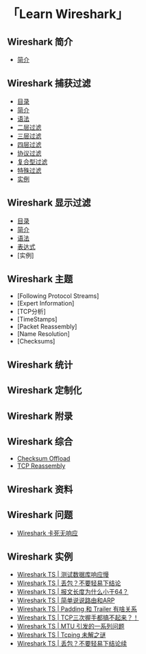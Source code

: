 # 「Learn Wireshark」

## Wireshark 简介
- [简介](https://github.com/7ace/learnwireshark/blob/main/md/Wireshark%20%E7%AE%80%E4%BB%8B/%E7%AE%80%E4%BB%8B.md)


## Wireshark 捕获过滤
- [目录](https://github.com/7ace/learnwireshark/blob/main/md/Wireshark%20%E6%8D%95%E8%8E%B7%E8%BF%87%E6%BB%A4/%E7%9B%AE%E5%BD%95.jpg)
- [简介](https://github.com/7ace/learnwireshark/blob/main/md/Wireshark%20%E6%8D%95%E8%8E%B7%E8%BF%87%E6%BB%A4/%E7%AE%80%E4%BB%8B.md)
- [语法](https://github.com/7ace/learnwireshark/blob/main/md/Wireshark%20%E6%8D%95%E8%8E%B7%E8%BF%87%E6%BB%A4/%E8%AF%AD%E6%B3%95.md)
- [二层过滤](https://github.com/7ace/learnwireshark/blob/main/md/Wireshark%20%E6%8D%95%E8%8E%B7%E8%BF%87%E6%BB%A4/%E4%BA%8C%E5%B1%82%E8%BF%87%E6%BB%A4.md)
- [三层过滤](https://github.com/7ace/learnwireshark/blob/main/md/Wireshark%20%E6%8D%95%E8%8E%B7%E8%BF%87%E6%BB%A4/%E4%B8%89%E5%B1%82%E8%BF%87%E6%BB%A4.md)
- [四层过滤](https://github.com/7ace/learnwireshark/blob/main/md/Wireshark%20%E6%8D%95%E8%8E%B7%E8%BF%87%E6%BB%A4/%E5%9B%9B%E5%B1%82%E8%BF%87%E6%BB%A4.md)
- [协议过滤](https://github.com/7ace/learnwireshark/blob/main/md/Wireshark%20%E6%8D%95%E8%8E%B7%E8%BF%87%E6%BB%A4/%E5%8D%8F%E8%AE%AE%E8%BF%87%E6%BB%A4.md)
- [复合型过滤](https://github.com/7ace/learnwireshark/blob/main/md/Wireshark%20%E6%8D%95%E8%8E%B7%E8%BF%87%E6%BB%A4/%E5%A4%8D%E5%90%88%E5%9E%8B%E8%BF%87%E6%BB%A4.md)
- [特殊过滤](https://github.com/7ace/learnwireshark/blob/main/md/Wireshark%20%E6%8D%95%E8%8E%B7%E8%BF%87%E6%BB%A4/%E7%89%B9%E6%AE%8A%E8%BF%87%E6%BB%A4.md)
- [实例](https://github.com/7ace/learnwireshark/blob/main/md/Wireshark%20%E6%8D%95%E8%8E%B7%E8%BF%87%E6%BB%A4/%E5%AE%9E%E4%BE%8B.md)


## Wireshark 显示过滤
- [目录](https://github.com/7ace/learnwireshark/blob/main/md/Wireshark%20%E6%98%BE%E7%A4%BA%E8%BF%87%E6%BB%A4/%E7%9B%AE%E5%BD%95.jpg)
- [简介](https://github.com/7ace/learnwireshark/blob/main/md/Wireshark%20%E6%98%BE%E7%A4%BA%E8%BF%87%E6%BB%A4/%E7%AE%80%E4%BB%8B.md)
- [语法](https://github.com/7ace/learnwireshark/blob/main/md/Wireshark%20%E6%98%BE%E7%A4%BA%E8%BF%87%E6%BB%A4/%E8%AF%AD%E6%B3%95.md)
- [表达式](https://github.com/7ace/learnwireshark/blob/main/md/Wireshark%20%E6%98%BE%E7%A4%BA%E8%BF%87%E6%BB%A4/%E8%A1%A8%E8%BE%BE%E5%BC%8F.md)
- [实例]


## Wireshark 主题
- [Following Protocol Streams]
- [Expert Information]
- [TCP分析]
- [TimeStamps]
- [Packet Reassembly]
- [Name Resolution]
- [Checksums]


## Wireshark 统计


## Wireshark 定制化


## Wireshark 附录


## Wireshark 综合
- [Checksum Offload](https://github.com/7ace/learnwireshark/blob/main/md/Wireshark%20%E7%BB%BC%E5%90%88/Checksum%20Offload.md)
- [TCP Reassembly](https://github.com/7ace/learnwireshark/blob/main/md/Wireshark%20%E7%BB%BC%E5%90%88/TCP%20Reassembly.md)


## Wireshark 资料


## Wireshark 问题
- [Wireshark 卡死无响应](https://github.com/7ace/learnwireshark/blob/main/md/Wireshark%20%E9%97%AE%E9%A2%98/Wireshark%20%E5%8D%A1%E6%AD%BB%E6%97%A0%E5%93%8D%E5%BA%94.md)

## Wireshark 实例

- [Wireshark TS | 测试数据库响应慢](https://github.com/7ace/learnwireshark/blob/main/md/Wireshark%20%E5%AE%9E%E4%BE%8B/Wireshark%20TS%20-%20%E6%B5%8B%E8%AF%95%E6%95%B0%E6%8D%AE%E5%BA%93%E5%93%8D%E5%BA%94%E6%85%A2.md)
- [Wireshark TS | 丢包？不要轻易下结论](https://github.com/7ace/learnwireshark/blob/main/md/Wireshark%20%E5%AE%9E%E4%BE%8B/Wireshark%20TS%20-%20%E4%B8%A2%E5%8C%85%EF%BC%9F%E4%B8%8D%E8%A6%81%E8%BD%BB%E6%98%93%E4%B8%8B%E7%BB%93%E8%AE%BA.md)
- [Wireshark TS | 报文长度为什么小于64？](https://github.com/7ace/learnwireshark/blob/main/md/Wireshark%20%E5%AE%9E%E4%BE%8B/Wireshark%20TS%20-%20%E6%8A%A5%E6%96%87%E9%95%BF%E5%BA%A6%E4%B8%BA%E4%BB%80%E4%B9%88%E5%B0%8F%E4%BA%8E64%EF%BC%9F.md)
- [Wireshark TS | 简单说说路由和ARP](https://github.com/7ace/learnwireshark/blob/main/md/Wireshark%20%E5%AE%9E%E4%BE%8B/Wireshark%20TS%20-%20%E7%AE%80%E5%8D%95%E8%AF%B4%E8%AF%B4%E8%B7%AF%E7%94%B1%E5%92%8CARP.md)
- [Wireshark TS |  Padding 和 Trailer 有啥关系](https://github.com/7ace/learnwireshark/blob/main/md/Wireshark%20%E5%AE%9E%E4%BE%8B/Wireshark%20TS%20-%20Padding%20%E5%92%8C%20Trailer%20%E6%9C%89%E5%95%A5%E5%85%B3%E7%B3%BB.md)
- [Wireshark TS | TCP三次握手都搞不起来？！](https://github.com/7ace/learnwireshark/blob/main/md/Wireshark%20%E5%AE%9E%E4%BE%8B/Wireshark%20TS%20-%20TCP%E4%B8%89%E6%AC%A1%E6%8F%A1%E6%89%8B%E9%83%BD%E6%90%9E%E4%B8%8D%E8%B5%B7%E6%9D%A5%EF%BC%9F%EF%BC%81.md)
- [Wireshark TS | MTU 引发的一系列问题](https://github.com/7ace/learnwireshark/blob/main/md/Wireshark%20%E5%AE%9E%E4%BE%8B/Wireshark%20TS%20-%20MTU%20%E5%BC%95%E5%8F%91%E7%9A%84%E4%B8%80%E7%B3%BB%E5%88%97%E9%97%AE%E9%A2%98.md)
- [Wireshark TS | Tcping 未解之谜](https://github.com/7ace/learnwireshark/blob/main/md/Wireshark%20%E5%AE%9E%E4%BE%8B/Wireshark%20TS%20-%20Tcping%20%E6%9C%AA%E8%A7%A3%E4%B9%8B%E8%B0%9C.md)
- [Wireshark TS | 丢包？不要轻易下结论续](https://github.com/7ace/learnwireshark/blob/main/md/Wireshark%20%E5%AE%9E%E4%BE%8B/Wireshark%20TS%20-%20%E4%B8%A2%E5%8C%85%EF%BC%9F%E4%B8%8D%E8%A6%81%E8%BD%BB%E6%98%93%E4%B8%8B%E7%BB%93%E8%AE%BA%E7%BB%AD.md)
